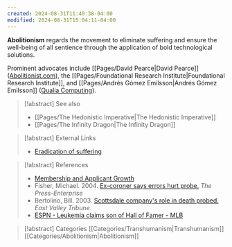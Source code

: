 ```yaml
---
created: 2024-08-31T11:40:38-04:00
modified: 2024-08-31T15:04:11-04:00
---
```

**Abolitionism** regards the movement to eliminate suffering and ensure the well-being of all sentience through the application of bold technological solutions.

Prominent advocates include [[Pages/David Pearce|David Pearce]] ([Abolitionist.com](http://www.abolitionist.com/)), the [[Pages/Foundational Research Institute|Foundational Research Institute]], and [[Pages/Andrés Gómez Emilsson|Andrés Gómez Emilsson]] ([Qualia Computing](http://www.qualiacomputing.com/)).

> [!abstract] See also
> - [[Pages/The Hedonistic Imperative|The Hedonistic Imperative]]
> - [[Pages/The Infinity Dragon|The Infinity Dragon]]

> [!abstract] External Links
> - [Eradication of suffering](https://en.wikipedia.org/wiki/Eradication_of_suffering)

> [!abstract] References
> - [Membership and Applicant Growth](http://www.alcor.org/AboutAlcor/membershipstats.html)
> - Fisher, Michael. 2004. [Ex-coroner says errors hurt probe.](http://www.pe.com/breakingnews/local/stories/PE_News_Local_dora16.ea91.html) _The Press-Enterprise_
> - Bertolino, Bill. 2003. [Scottsdale company's role in death probed.](http://www.eastvalleytribune.com/?sty=10636) _East Valley Tribune_.
> - [ESPN - Leukemia claims son of Hall of Famer - MLB](http://sports.espn.go.com/mlb/news/story?id=1753358)

> [!abstract] Categories
> [[Categories/Transhumanism|Transhumanism]] [[Categories/Abolitionism|Abolitionism]]
